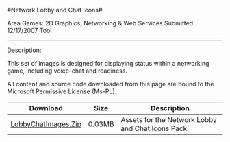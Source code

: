 #Network Lobby and Chat Icons#

Area
Games: 2D Graphics, Networking & Web Services
Submitted
12/17/2007
Tool

---

Description:

This set of images is designed for displaying status within a networking game, including voice-chat and readiness.


All content and source code downloaded from this page are bound to the Microsoft Permissive License (Ms-PL).

Download | Size | Description
---|---|---|
[LobbyChatImages.Zip](https://github.com/DDReaper/XNAGameStudio/blob/master/Samples/LobbyChatImages.Zip?raw=true) | 0.03MB | Assets for the Network Lobby and Chat Icons Pack. 